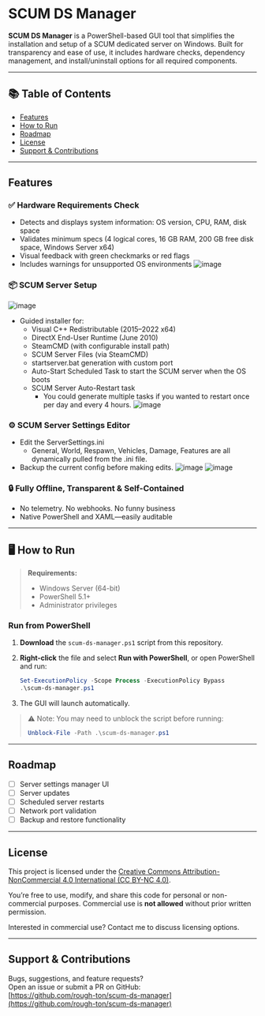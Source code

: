 # SCUM DS Manager

**SCUM DS Manager** is a PowerShell-based GUI tool that simplifies the installation and setup of a SCUM dedicated server on Windows. Built for transparency and ease of use, it includes hardware checks, dependency management, and install/uninstall options for all required components.

---

## 📚 Table of Contents

- [Features](#features)
- [How to Run](#how-to-run)
- [Roadmap](#roadmap)
- [License](#license)
- [Support & Contributions](#support--contributions)

---

## Features

### ✅ Hardware Requirements Check
- Detects and displays system information: OS version, CPU, RAM, disk space
- Validates minimum specs (4 logical cores, 16 GB RAM, 200 GB free disk space, Windows Server x64)
- Visual feedback with green checkmarks or red flags
- Includes warnings for unsupported OS environments
![image](https://github.com/user-attachments/assets/f33cd747-5491-4ccc-806a-55b1f7049c04)

### 📦 SCUM Server Setup
![image](https://github.com/user-attachments/assets/8b56e682-0bac-484c-945e-acdce59dbc33)
- Guided installer for:
  - Visual C++ Redistributable (2015–2022 x64)
  - DirectX End-User Runtime (June 2010)
  - SteamCMD (with configurable install path)
  - SCUM Server Files (via SteamCMD)
  - startserver.bat generation with custom port
  - Auto-Start Scheduled Task to start the SCUM server when the OS boots
  - SCUM Server Auto-Restart task
    - You could generate multiple tasks if you wanted to restart once per day and every 4 hours.
      ![image](https://github.com/user-attachments/assets/4179cf22-e724-42aa-9af2-f594e3fd106c)



### ⚙️ SCUM Server Settings Editor
- Edit the ServerSettings.ini
  - General, World, Respawn, Vehicles, Damage, Features are all dynamically pulled from the .ini file.
- Backup the current config before making edits.
![image](https://github.com/user-attachments/assets/e6de69b5-2436-4efe-9411-821548ffa7f2)
![image](https://github.com/user-attachments/assets/4d0c58e3-cdc4-4ea3-8e0e-d68e0bd27cc6)

### 🔒 Fully Offline, Transparent & Self-Contained
- No telemetry. No webhooks. No funny business
- Native PowerShell and XAML—easily auditable
---
<a name="how-to-run"></a>
## 🖥️ How to Run

> **Requirements:**  
> - Windows Server (64-bit)  
> - PowerShell 5.1+  
> - Administrator privileges

### Run from PowerShell

1. **Download** the `scum-ds-manager.ps1` script from this repository.
2. **Right-click** the file and select **Run with PowerShell**, or open PowerShell and run:

   ```powershell
   Set-ExecutionPolicy -Scope Process -ExecutionPolicy Bypass
   .\scum-ds-manager.ps1
   ```

3. The GUI will launch automatically.

> ⚠️ Note: You may need to unblock the script before running:
>
> ```powershell
> Unblock-File -Path .\scum-ds-manager.ps1
> ```

---

## Roadmap

- [ ] Server settings manager UI
- [ ] Server updates
- [ ] Scheduled server restarts
- [ ] Network port validation
- [ ] Backup and restore functionality

---

## License

This project is licensed under the [Creative Commons Attribution-NonCommercial 4.0 International (CC BY-NC 4.0)](https://creativecommons.org/licenses/by-nc/4.0/).

You’re free to use, modify, and share this code for personal or non-commercial purposes. Commercial use is **not allowed** without prior written permission.

Interested in commercial use? Contact me to discuss licensing options.

---

## Support & Contributions

Bugs, suggestions, and feature requests?  
Open an issue or submit a PR on GitHub:  
[https://github.com/rough-ton/scum-ds-manager](https://github.com/rough-ton/scum-ds-manager)
